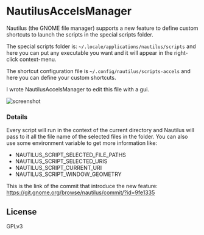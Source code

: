 # NautilusAccelsManager

Nautilus (the GNOME file manager) supports a new feature to define custom shortcuts to launch the scripts in the special scripts folder.

The special scripts folder is:
`~/.locale/applications/nautilus/scripts` and here you can put any executable you want and it will appear in the right-click context-menu.

The shortcut configuration file is `~/.config/nautilus/scripts-accels` and here you can define your custom shortcuts.

I wrote NautilusAccelsManager to edit this file with a gui.

![screenshot](https://raw.githubusercontent.com/echo-devim/nautilusaccelsmanager/master/NAM.jpg "NAM")

### Details
Every script will run in the context of the current directory and Nautilus will pass to it all the file name of the selected files in the folder. You can also use some environment variable to get more information like:

- NAUTILUS_SCRIPT_SELECTED_FILE_PATHS
- NAUTILUS_SCRIPT_SELECTED_URIS
- NAUTILUS_SCRIPT_CURRENT_URI
- NAUTILUS_SCRIPT_WINDOW_GEOMETRY

This is the link of the commit that introduce the new feature:
https://git.gnome.org/browse/nautilus/commit/?id=9fe1335

## License
GPLv3